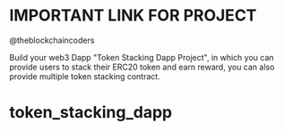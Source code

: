 # IMPORTANT LINK FOR PROJECT

@theblockchaincoders

Build your web3 Dapp "Token Stacking Dapp Project", in which you can provide users to stack their ERC20 token and earn reward, you can also provide multiple token stacking contract.

# token_stacking_dapp
